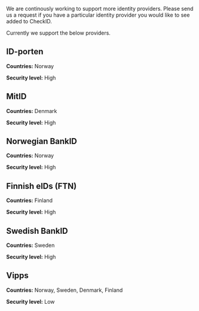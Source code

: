 We are continously working to support more identity providers. Please send us a request if you have a particular identity provider you would like to see added to CheckID.

Currently we support the below providers.

## ID-porten

**Countries:** Norway

**Security level:** High

## MitID

**Countries:** Denmark

**Security level:** High

## Norwegian BankID

**Countries:** Norway

**Security level:** High

## Finnish eIDs (FTN)

**Countries:** Finland

**Security level:** High

## Swedish BankID

**Countries:** Sweden

**Security level:** High

## Vipps

**Countries:** Norway, Sweden, Denmark, Finland

**Security level:** Low
